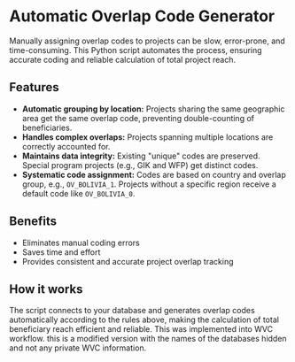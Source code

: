 # Automatic Overlap Code Generator

Manually assigning overlap codes to projects can be slow, error-prone, and time-consuming. This Python script automates the process, ensuring accurate coding and reliable calculation of total project reach.

## Features

- **Automatic grouping by location:** Projects sharing the same geographic area get the same overlap code, preventing double-counting of beneficiaries.  
- **Handles complex overlaps:** Projects spanning multiple locations are correctly accounted for.  
- **Maintains data integrity:** Existing "unique" codes are preserved. Special program projects (e.g., GIK and WFP) get distinct codes.  
- **Systematic code assignment:** Codes are based on country and overlap group, e.g., `OV_BOLIVIA_1`. Projects without a specific region receive a default code like `OV_BOLIVIA_0`.  

## Benefits

- Eliminates manual coding errors  
- Saves time and effort  
- Provides consistent and accurate project overlap tracking  

## How it works

The script connects to your database and generates overlap codes automatically according to the rules above, making the calculation of total beneficiary reach efficient and reliable. This was implemented into WVC workflow. this is a modified version with the names of the databases hidden and not any private WVC information. 
